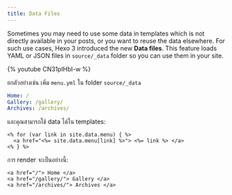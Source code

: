 ```yaml
---
title: Data Files
---
```


Sometimes you may need to use some data in templates which is not directly available in your posts, or you want to reuse the data elsewhere. For such use cases, Hexo 3 introduced the new **Data files**. This feature loads YAML or JSON files in `source/_data` folder so you can use them in your site.

{% youtube CN31plHbI-w %}

ยกตัวอย่างเช่น เพิ่ม `menu.yml` ใน folder `source/_data`

```yaml
Home: /
Gallery: /gallery/
Archives: /archives/
```

และคุณสามารถใช้ data ได้ใน templates:

```
<% for (var link in site.data.menu) { %>
  <a href="<%= site.data.menu[link] %>"> <%= link %> </a>
<% } %>
```

การ render จะเป็นอย่างนี้:

```
<a href="/"> Home </a>
<a href="/gallery/"> Gallery </a>
<a href="/archives/"> Archives </a>
```
